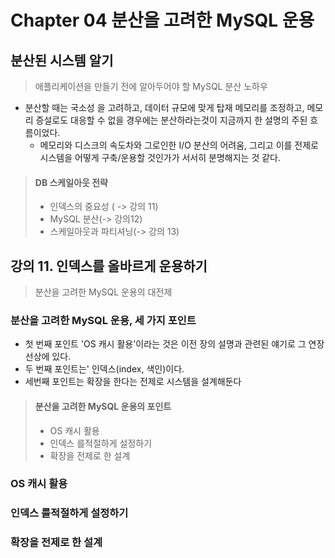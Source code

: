 # Chapter 04 분산을 고려한 MySQL 운용
## 분산된 시스템 알기
> 애플리케이션을 만들기 전에 알아두어야 할 MySQL 분산 노하우
- 분산할 때는 국소성 을 고려하고, 데이터 규모에 맞게 탑재 메모리를 조정하고, 메모리 증설로도 대응할 수 없을 경우에는 분산하라는것이 지금까지 한 설명의 주된 흐름이었다. 
  - 메모리와 디스크의 속도차와 그로인한 I/O 분산의 어려움, 그리고 이를 전제로 시스템을 어떻게 구축/운용할 것인가가 서서히 분명해지는 것 같다.

> #### DB 스케일아웃 전략
> - 인덱스의 중요성 ( -> 강의 11)
> - MySQL 분산(-> 강의12)
> - 스케일아웃과 파티셔닝(-> 강의 13) 

## 강의 11. 인덱스를 올바르게 운용하기
> 분산을 고려한 MySQL 운용의 대전제
### 분산을 고려한 MySQL 운용, 세 가지 포인트
- 첫 번째 포인트 'OS 캐시 활용'이라는 것은 이전 장의 설명과 관련된 얘기로 그 연장선상에 있다. 
- 두 번째 포인트는' 인덱스(index, 색인)이다.
- 세번째 포인트는 확장을 한다는 전제로 시스템을 설계해둔다
> #### 분산을 고려한 MySQL 운용의 포인트
> - OS 캐시 활용
> - 인덱스 를적절하게 설정하기 
> - 확장을 전제로 한 설계

### OS 캐시 활용

### 인덱스 를적절하게 설정하기

### 확장을 전제로 한 설계
